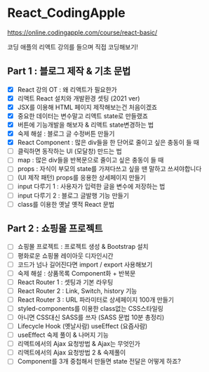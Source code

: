# React_CodingApple

https://online.codingapple.com/course/react-basic/

코딩 애플의 리액트 강의를 들으며 직접 코딩해보기!


## Part 1 : 블로그 제작 & 기초 문법
- [X]  React 강의 OT : 왜 리액트가 필요한가
- [X] 리액트 React 설치와 개발환경 셋팅 (2021 ver) 	
- [X] JSX를 이용해 HTML 페이지 제작해보는건 처음이겠죠
- [X] 중요한 데이터는 변수말고 리액트 state로 만들랬죠	
- [X] 버튼에 기능개발을 해보자 & 리액트 state변경하는 법	
- [X] 숙제 해설 : 블로그 글 수정버튼 만들기	
- [X] React Component : 많은 div들을 한 단어로 줄이고 싶은 충동이 들 때		
- [ ] 클릭하면 동작하는 UI (모달창) 만드는 법		
- [ ] map : 많은 div들을 반복문으로 줄이고 싶은 충동이 들 때	
- [ ] props : 자식이 부모의 state를 가져다쓰고 싶을 땐 말하고 쓰셔야합니다		
- [ ] 	(UI 제작 패턴) props를 응용한 상세페이지 만들기		
- [ ] 	input 다루기 1 : 사용자가 입력한 글을 변수에 저장하는 법		
- [ ] 	input 다루기 2 : 블로그 글발행 기능 만들기		
- [ ] 	class를 이용한 옛날 옛적 React 문법		

## Part 2 : 쇼핑몰 프로젝트
- [ ]  쇼핑몰 프로젝트 : 프로젝트 생성 & Bootstrap 설치	
- [ ] 평화로운 쇼핑몰 레이아웃 디자인시간	
- [ ] 코드가 넘나 길어진다면 import / export 사용해보기
- [ ] 숙제 해설 : 상품목록 Component화 + 반복문	
- [ ] React Router 1 : 셋팅과 기본 라우팅		
- [ ] React Router 2 : Link, Switch, history 기능		
- [ ] React Router 3 : URL 파라미터로 상세페이지 100개 만들기		
- [ ] styled-components를 이용한 class없는 CSS스타일링			
- [ ] 아니면 CSS대신 SASS를 쓰자 (SASS 문법 10분 총정리)	
- [ ] Lifecycle Hook (옛날사람) useEffect (요즘사람)		
- [ ] useEffect 숙제 풀이 & 나머지 기능		
- [ ] 리액트에서의 Ajax 요청방법 & Ajax는 무엇인가		
- [ ] 리액트에서의 Ajax 요청방법 2 & 숙제풀이		
- [ ] Component를 3개 중첩해서 만들면 state 전달은 어떻게 하죠?
